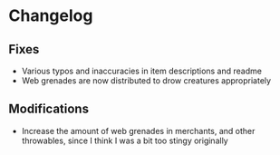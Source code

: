 
# Changelog

## Fixes

- Various typos and inaccuracies in item descriptions and readme
- Web grenades are now distributed to drow creatures appropriately

## Modifications

- Increase the amount of web grenades in merchants, and other throwables, since I think I was a bit too stingy originally
